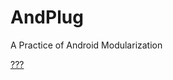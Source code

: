 # AndPlug
A Practice of Android Modularization

[???](https://github.com/ourbeehive/AndPlug/blob/master/README_CN.md)